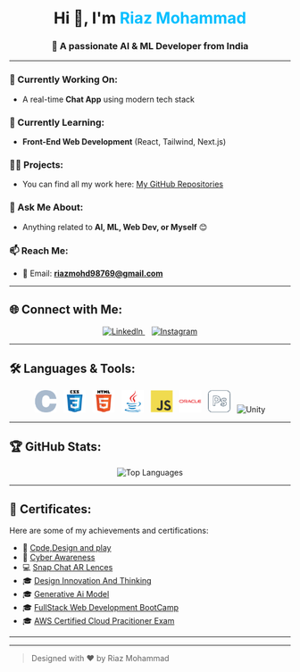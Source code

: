 <h1 align="center">Hi 👋, I'm <span style="color:#00bfff;">Riaz Mohammad</span></h1>
<h3 align="center">🚀 A passionate AI & ML Developer from India</h3>

---

### 🔭 Currently Working On:
- A real-time **Chat App** using modern tech stack

### 🌱 Currently Learning:
- **Front-End Web Development** (React, Tailwind, Next.js)

### 👨‍💻 Projects:
- You can find all my work here: [My GitHub Repositories](https://github.com/Riaz1909?tab=repositories)

### 💬 Ask Me About:
- Anything related to **AI, ML, Web Dev, or Myself** 😊

### 📫 Reach Me:
- 📧 Email: **riazmohd98769@gmail.com**

---

## 🌐 Connect with Me:
<p align="center">
  <a href="https://www.linkedin.com/feed/" target="_blank">
    <img src="https://raw.githubusercontent.com/rahuldkjain/github-profile-readme-generator/master/src/images/icons/Social/linked-in-alt.svg" alt="LinkedIn" width="40" height="40" />
  </a>
  &nbsp;&nbsp;
  <a href="https://instagram.com/riaz.1909" target="_blank">
    <img src="https://raw.githubusercontent.com/rahuldkjain/github-profile-readme-generator/master/src/images/icons/Social/instagram.svg" alt="Instagram" width="40" height="40" />
  </a>
</p>

---

## 🛠️ Languages & Tools:
<p align="center">
  <img src="https://raw.githubusercontent.com/devicons/devicon/master/icons/c/c-original.svg" alt="C" width="40" height="40"/>
  &nbsp;
  <img src="https://raw.githubusercontent.com/devicons/devicon/master/icons/css3/css3-original-wordmark.svg" alt="CSS" width="40" height="40"/>
  &nbsp;
  <img src="https://raw.githubusercontent.com/devicons/devicon/master/icons/html5/html5-original-wordmark.svg" alt="HTML" width="40" height="40"/>
  &nbsp;
  <img src="https://raw.githubusercontent.com/devicons/devicon/master/icons/java/java-original.svg" alt="Java" width="40" height="40"/>
  &nbsp;
  <img src="https://raw.githubusercontent.com/devicons/devicon/master/icons/javascript/javascript-original.svg" alt="JavaScript" width="40" height="40"/>
  &nbsp;
  <img src="https://raw.githubusercontent.com/devicons/devicon/master/icons/oracle/oracle-original.svg" alt="Oracle" width="40" height="40"/>
  &nbsp;
  <img src="https://raw.githubusercontent.com/devicons/devicon/master/icons/photoshop/photoshop-line.svg" alt="Photoshop" width="40" height="40"/>
  &nbsp;
  <img src="https://www.vectorlogo.zone/logos/unity3d/unity3d-icon.svg" alt="Unity" width="40" height="40"/>
</p>

---

## 🏆 GitHub Stats:
<p align="center">
  <img src="https://github-readme-stats.vercel.app/api/top-langs?username=riaz1909&show_icons=true&locale=en&layout=compact" alt="Top Languages" />
</p>

---

## 📜 Certificates:
Here are some of my achievements and certifications:

- 🏅 [Cpde,Design and play](cert1.png)  
- 🥇 [Cyber Awareness](cert2.png)  
- 💻 [Snap Chat AR Lences](cert3.png)  
- 🎓 [Design Innovation And Thinking](cert4.png)  
- 🎓 [Generative Ai Model](cert6.png)  
- 🎓 [FullStack Web Development BootCamp](cert7.jpg)
- 🎓 [AWS Certified Cloud Pracitioner Exam](cert8.jpg)  
---
---

> Designed with ❤️ by Riaz Mohammad
